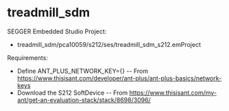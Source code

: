 # treadmill_sdm
SEGGER Embedded Studio Project:
- treadmill_sdm/pca10059/s212/ses/treadmill_sdm_s212.emProject

Requirements:
- Define ANT_PLUS_NETWORK_KEY={} -- From https://www.thisisant.com/developer/ant-plus/ant-plus-basics/network-keys
- Download the S212 SoftDevice -- From https://www.thisisant.com/my-ant/get-an-evaluation-stack/stack/8698/3096/
